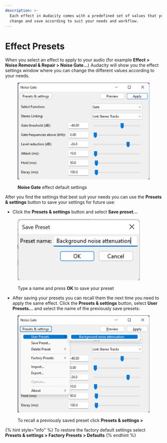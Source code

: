 ```yaml
---
description: >-
  Each effect in Audacity comes with a predefined set of values that you can
  change and save according to suit your needs and workflow.
---
```


# Effect Presets

When you select an effect to apply to your audio (for example **Effect > Noise Removal & Repair > Noise Gate...**) Audacity will show you the effect settings window where you can change the different values according to your needs.

<figure><img src="../../.gitbook/assets/noise gate.png" alt=""><figcaption><p><strong>Noise Gate</strong> effect default settings</p></figcaption></figure>

After you find the settings that best suit your needs you can use the **Presets & settings** button to save your settings for future use:

* Click the **Presets & settings** button and select **Save preset...**

<figure><img src="../../.gitbook/assets/preset name.png" alt=""><figcaption><p>Type a name and press <strong>OK</strong> to save your preset</p></figcaption></figure>

* After saving your presets you can recall them the next time you need to apply the same effect.  Click the **Presets & settings** button, select **User Presets...** and select the name of the previously save presets:

<figure><img src="../../.gitbook/assets/noise gate preset (1).png" alt=""><figcaption><p>To recall a previously saved preset click <strong>Presets &#x26; settings ></strong> </p></figcaption></figure>

{% hint style="info" %}
To restore the factory default settings select **Presets & settings > Factory Presets > Defaults**
{% endhint %}
